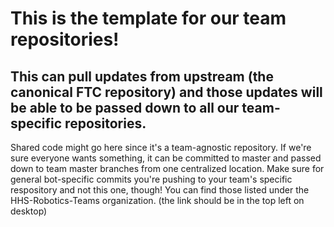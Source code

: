 
# This is the template for our team repositories! 
## This can pull updates from upstream (the canonical FTC repository) and those updates will be able to be passed down to all our team-specific repositories.

Shared code might go here since it's a team-agnostic repository. If we're sure everyone wants something, it can be committed to master and passed down to team master branches from one centralized location.
Make sure for general bot-specific commits you're pushing to your team's specific respository and not this one, though! You can find those listed under the HHS-Robotics-Teams organization. (the link should be in the top left on desktop)